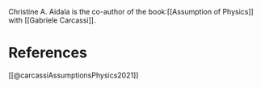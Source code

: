 Christine A. Aidala is the co-author of the book:[[Assumption of Physics]] with [[Gabriele Carcassi]].
# References

[[@carcassiAssumptionsPhysics2021]]